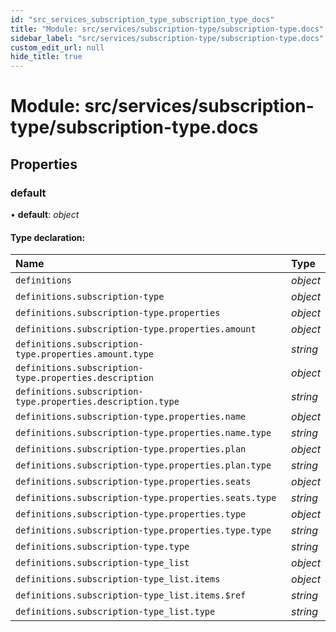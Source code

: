 ```yaml
---
id: "src_services_subscription_type_subscription_type_docs"
title: "Module: src/services/subscription-type/subscription-type.docs"
sidebar_label: "src/services/subscription-type/subscription-type.docs"
custom_edit_url: null
hide_title: true
---
```


# Module: src/services/subscription-type/subscription-type.docs

## Properties

### default

• **default**: *object*

#### Type declaration:

Name | Type |
:------ | :------ |
`definitions` | *object* |
`definitions.subscription-type` | *object* |
`definitions.subscription-type.properties` | *object* |
`definitions.subscription-type.properties.amount` | *object* |
`definitions.subscription-type.properties.amount.type` | *string* |
`definitions.subscription-type.properties.description` | *object* |
`definitions.subscription-type.properties.description.type` | *string* |
`definitions.subscription-type.properties.name` | *object* |
`definitions.subscription-type.properties.name.type` | *string* |
`definitions.subscription-type.properties.plan` | *object* |
`definitions.subscription-type.properties.plan.type` | *string* |
`definitions.subscription-type.properties.seats` | *object* |
`definitions.subscription-type.properties.seats.type` | *string* |
`definitions.subscription-type.properties.type` | *object* |
`definitions.subscription-type.properties.type.type` | *string* |
`definitions.subscription-type.type` | *string* |
`definitions.subscription-type_list` | *object* |
`definitions.subscription-type_list.items` | *object* |
`definitions.subscription-type_list.items.$ref` | *string* |
`definitions.subscription-type_list.type` | *string* |
